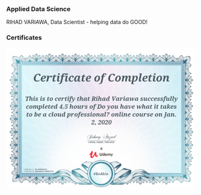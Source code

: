 ### Applied Data Science
RIHAD VARIAWA, Data Scientist - helping data do GOOD!

### Certificates
<img src="./img/Master_Cloud_Computing.png"/>



